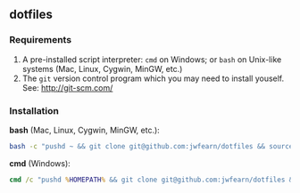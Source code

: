 ## dotfiles

### Requirements
1. A pre-installed script interpreter: `cmd` on Windows; or `bash` on Unix-like systems (Mac, Linux, Cygwin, MinGW, etc.)
1. The `git` version control program which you may need to install youself.  See: http://git-scm.com/

### Installation
**bash** (Mac, Linux, Cygwin, MinGW, etc.):
```bash
bash -c "pushd ~ && git clone git@github.com:jwfearn/dotfiles && source dotfiles/install.sh && popd"
```
**cmd** (Windows):
```bat
cmd /c "pushd %HOMEPATH% && git clone git@github.com:jwfearn/dotfiles && call dotfiles/install.bat && popd"
```
